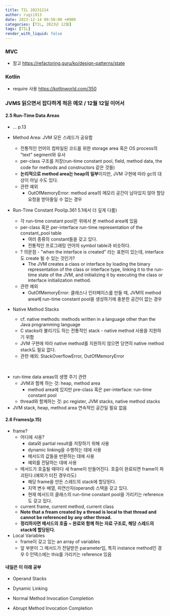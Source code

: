 ```yaml
---
title: TIL 20231214
author: rugii913
date: 2023-12-14 09:50:00 +0900
categories: [TIL, 2023년 12월]
tags: [TIL]
render_with_liquid: false
---
```


### MVC
- 참고 <https://refactoring.guru/ko/design-patterns/state>

### Kotlin
- require 사용 <https://kotlinworld.com/350>

### JVMS 읽으면서 잡다하게 적은 메모 / 12월 12일 이어서
#### 2.5 Run-Time Data Areas
- ... p.13
- Method Area: JVM 모든 스레드가 공유함
  - 전통적인 언어의 컴파일된 코드를 위한 storage area 혹은 OS process의 "text" segment와 유사
  - per-class 구조를 저장(run-time constant pool, field, method data, the code for methods and constructors 같은 것들)
  - **논리적으로 method area는 heap의 일부**이지만, JVM 구현에 따라 gc의 대상이 아닐 수도 있다.
  - 관련 예외
    - OutOfMemoryError: method area의 메모리 공간이 남아있지 않아 할당 요청을 받아들일 수 없는 경우

- Run-Time Constant Pool(p.361 5.1에서 더 깊게 다룸)
  - 각 run-time constant pool은 위에서 본 method area에 있음
  - per-class 혹은 per-interface run-time representation of the constant_pool table
    - 여러 종류의 constant들을 갖고 있다.
    - 전통적인 프로그래밍 언어의 symbol table과 비슷하다.
  - ? 의문점 - \"when the interface is created\" 라는 표현이 있는데, interface도 create 될 수 있는 것인가?
    - The JVM creates a class or interface by loading the binary representation of the class or interface type, linking it to the run-time state of the JVM, and initializing it by executing the class or interface initialization method.
  - 관련 예외
    - OutOfMemoryError: 클래스나 인터페이스를 만들 때, JVM의 method area에 run-time constant pool을 생성하기에 충분한 공간이 없는 경우

- Native Method Stacks
  - cf. native methods: methods written in a language other than the Java programming language
  - C stacks라 불리기도 하는 전통적인 stack - native method 사용을 지원하기 위함
  - JVM 구현에 따라 native method를 지원하지 않으면 당연히 native method stack도 필요 없다.
  - 관련 예외: StackOverflowError, OutOfMemoryError

<br/>

- run-time data areas의 생명 주기 관련
  - JVM과 함께 하는 것: heap, method area
    - method area에 있지만 pre-class 혹은 per-interface: run-time constant pool
  - thread와 함께하는 것: pc register, JVM stacks, native method stacks
- JVM stack, heap, method area 연속적인 공간일 필요 없음

#### 2.6 Frames(p.15)
- frame?
  - 어디에 사용?
    - data와 partial result를 저장하기 위해 사용
    - dynamic linking을 수행하는 데에 사용
    - 메서드의 값들을 반환하는 데에 사용
    - 예외를 전달하는 데에 사용
  - 메서드가 호출될 때마다 새 frame이 만들어진다. 호출이 완료되면 frame이 파괴된다.(예외가 터진 경우라도)
    - 해당 frame을 만든 스레드의 stack에 할당된다.
    - 지역 변수 배열, 피연산자(operand) 스택을 갖고 있다.
    -  현재 메서드의 클래스의 run-time constant pool을 가리키는 reference도 갖고 있다.
  - current frame, current method, current class
  - **Note that a fream created by a thread is local to that thread and cannot be referenced by any other thread.**
  - **정리하자면 메서드의 호출 ~ 완료와 함께 하는 자료 구조로, 해당 스레드의 stack에 할당된다.**
- Local Variables
  - frame이 갖고 있는 an array of variables
  - 앞 부분이 그 메서드가 전달받은 parameter임, 특히 instance method인 경우 0 인덱스에는 this를 가리키는 reference 있음

#### 내일은 이 아래 공부

- Operand Stacks

- Dynamic Linking

- Normal Method Invocation Completion

- Abrupt Method Invocation Completion